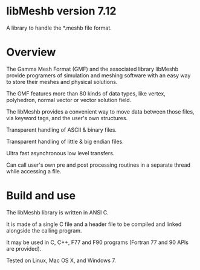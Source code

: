 # libMeshb version 7.12
A library to handle the *.meshb file format.

# Overview
The Gamma Mesh Format (GMF) and the associated library libMeshb provide programers of simulation and meshing software with an easy way to store their meshes and physical solutions.

The GMF features more than 80 kinds of data types, like vertex, polyhedron, normal vector or vector solution field.

The libMeshb provides a convenient way to move data between those files, via keyword tags, and the user's own structures.

Transparent handling of ASCII & binary files.

Transparent handling of little & big endian files.

Ultra fast asynchronous low level transfers.

Can call user's own pre and post processing routines in a separate thread while accessing a file.

# Build and use
The libMeshb library is written in ANSI C.

It is made of a single C file and a header file to be compiled and linked alongside the calling program.

It may be used in C, C++, F77 and F90 programs (Fortran 77 and 90 APIs are provided).

Tested on Linux, Mac OS X, and Windows 7.
